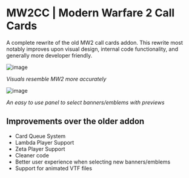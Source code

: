 # MW2CC | Modern Warfare 2 Call Cards
A complete rewrite of the old MW2 call cards addon. This rewrite most notably improves upon visual design, internal code functionality, and generally more developer friendly.

![image](https://github.com/IcyStarFrost/mw2-callcards-remastered/assets/109770359/abf8201a-2915-48ee-ac46-c05c84604fb4)

*Visuals resemble MW2 more accurately*

![image](https://github.com/IcyStarFrost/mw2-callcards-remastered/assets/109770359/a2dbddee-ddc5-4204-b0e6-65011a57cd30)

*An easy to use panel to select banners/emblems with previews*

## Improvements over the older addon
- Card Queue System
- Lambda Player Support
- Zeta Player Support
- Cleaner code
- Better user experience when selecting new banners/emblems
- Support for animated VTF files
